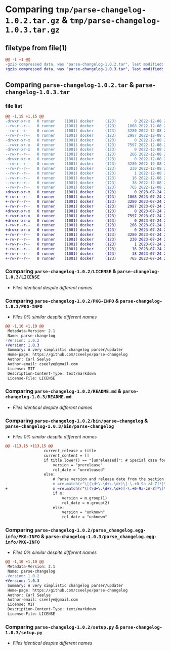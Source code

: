 # Comparing `tmp/parse-changelog-1.0.2.tar.gz` & `tmp/parse-changelog-1.0.3.tar.gz`

## filetype from file(1)

```diff
@@ -1 +1 @@
-gzip compressed data, was "parse-changelog-1.0.2.tar", last modified: Thu Dec  8 22:59:40 2022, max compression
+gzip compressed data, was "parse-changelog-1.0.3.tar", last modified: Mon Jul 24 21:42:33 2023, max compression
```

## Comparing `parse-changelog-1.0.2.tar` & `parse-changelog-1.0.3.tar`

### file list

```diff
@@ -1,15 +1,15 @@
-drwxr-xr-x   0 runner    (1001) docker     (123)        0 2022-12-08 22:59:40.314078 parse-changelog-1.0.2/
--rw-r--r--   0 runner    (1001) docker     (123)     1068 2022-12-08 22:59:29.000000 parse-changelog-1.0.2/LICENSE
--rw-r--r--   0 runner    (1001) docker     (123)     3280 2022-12-08 22:59:40.314078 parse-changelog-1.0.2/PKG-INFO
--rw-r--r--   0 runner    (1001) docker     (123)     2987 2022-12-08 22:59:29.000000 parse-changelog-1.0.2/README.md
-drwxr-xr-x   0 runner    (1001) docker     (123)        0 2022-12-08 22:59:40.314078 parse-changelog-1.0.2/bin/
--rwxr-xr-x   0 runner    (1001) docker     (123)     7597 2022-12-08 22:59:29.000000 parse-changelog-1.0.2/bin/parse-changelog
-drwxr-xr-x   0 runner    (1001) docker     (123)        0 2022-12-08 22:59:40.314078 parse-changelog-1.0.2/parse_changelog/
--rw-r--r--   0 runner    (1001) docker     (123)      266 2022-12-08 22:59:29.000000 parse-changelog-1.0.2/parse_changelog/__init__.py
-drwxr-xr-x   0 runner    (1001) docker     (123)        0 2022-12-08 22:59:40.314078 parse-changelog-1.0.2/parse_changelog.egg-info/
--rw-r--r--   0 runner    (1001) docker     (123)     3280 2022-12-08 22:59:40.000000 parse-changelog-1.0.2/parse_changelog.egg-info/PKG-INFO
--rw-r--r--   0 runner    (1001) docker     (123)      230 2022-12-08 22:59:40.000000 parse-changelog-1.0.2/parse_changelog.egg-info/SOURCES.txt
--rw-r--r--   0 runner    (1001) docker     (123)        1 2022-12-08 22:59:40.000000 parse-changelog-1.0.2/parse_changelog.egg-info/dependency_links.txt
--rw-r--r--   0 runner    (1001) docker     (123)       16 2022-12-08 22:59:40.000000 parse-changelog-1.0.2/parse_changelog.egg-info/top_level.txt
--rw-r--r--   0 runner    (1001) docker     (123)       38 2022-12-08 22:59:40.318078 parse-changelog-1.0.2/setup.cfg
--rw-r--r--   0 runner    (1001) docker     (123)      765 2022-12-08 22:59:29.000000 parse-changelog-1.0.2/setup.py
+drwxr-xr-x   0 runner    (1001) docker     (123)        0 2023-07-24 21:42:33.796051 parse-changelog-1.0.3/
+-rw-r--r--   0 runner    (1001) docker     (123)     1068 2023-07-24 21:42:20.000000 parse-changelog-1.0.3/LICENSE
+-rw-r--r--   0 runner    (1001) docker     (123)     3280 2023-07-24 21:42:33.796051 parse-changelog-1.0.3/PKG-INFO
+-rw-r--r--   0 runner    (1001) docker     (123)     2987 2023-07-24 21:42:20.000000 parse-changelog-1.0.3/README.md
+drwxr-xr-x   0 runner    (1001) docker     (123)        0 2023-07-24 21:42:33.792051 parse-changelog-1.0.3/bin/
+-rwxr-xr-x   0 runner    (1001) docker     (123)     7597 2023-07-24 21:42:20.000000 parse-changelog-1.0.3/bin/parse-changelog
+drwxr-xr-x   0 runner    (1001) docker     (123)        0 2023-07-24 21:42:33.792051 parse-changelog-1.0.3/parse_changelog/
+-rw-r--r--   0 runner    (1001) docker     (123)      266 2023-07-24 21:42:20.000000 parse-changelog-1.0.3/parse_changelog/__init__.py
+drwxr-xr-x   0 runner    (1001) docker     (123)        0 2023-07-24 21:42:33.796051 parse-changelog-1.0.3/parse_changelog.egg-info/
+-rw-r--r--   0 runner    (1001) docker     (123)     3280 2023-07-24 21:42:33.000000 parse-changelog-1.0.3/parse_changelog.egg-info/PKG-INFO
+-rw-r--r--   0 runner    (1001) docker     (123)      230 2023-07-24 21:42:33.000000 parse-changelog-1.0.3/parse_changelog.egg-info/SOURCES.txt
+-rw-r--r--   0 runner    (1001) docker     (123)        1 2023-07-24 21:42:33.000000 parse-changelog-1.0.3/parse_changelog.egg-info/dependency_links.txt
+-rw-r--r--   0 runner    (1001) docker     (123)       16 2023-07-24 21:42:33.000000 parse-changelog-1.0.3/parse_changelog.egg-info/top_level.txt
+-rw-r--r--   0 runner    (1001) docker     (123)       38 2023-07-24 21:42:33.796051 parse-changelog-1.0.3/setup.cfg
+-rw-r--r--   0 runner    (1001) docker     (123)      765 2023-07-24 21:42:20.000000 parse-changelog-1.0.3/setup.py
```

### Comparing `parse-changelog-1.0.2/LICENSE` & `parse-changelog-1.0.3/LICENSE`

 * *Files identical despite different names*

### Comparing `parse-changelog-1.0.2/PKG-INFO` & `parse-changelog-1.0.3/PKG-INFO`

 * *Files 0% similar despite different names*

```diff
@@ -1,10 +1,10 @@
 Metadata-Version: 2.1
 Name: parse-changelog
-Version: 1.0.2
+Version: 1.0.3
 Summary: A very simplistic changelog parser/updater
 Home-page: https://github.com/cseelye/parse-changelog
 Author: Carl Seelye
 Author-email: cseelye@gmail.com
 License: MIT
 Description-Content-Type: text/markdown
 License-File: LICENSE
```

### Comparing `parse-changelog-1.0.2/README.md` & `parse-changelog-1.0.3/README.md`

 * *Files identical despite different names*

### Comparing `parse-changelog-1.0.2/bin/parse-changelog` & `parse-changelog-1.0.3/bin/parse-changelog`

 * *Files 0% similar despite different names*

```diff
@@ -113,15 +113,15 @@
                 current_release = title
                 current_content = []
                 if title.lower() == "[unreleased]": # Special case for Unreleased section
                     version = "prerelease"
                     rel_date = "unreleased"
                 else:
                     # Parse version and release date from the section title
-                    m =re.match(r"\[(\d+\.\d+\.\d+)\[-\.+0-9a-zA-Z]*]\s+-\s+(\d{4}-\d{2}-\d{2})", title)
+                    m =re.match(r"\[(\d+\.\d+\.\d+)[-\.+0-9a-zA-Z]*\]\s+-\s+(\d{4}-\d{2}-\d{2})", title)
                     if m:
                         version = m.group(1)
                         rel_date = m.group(2)
                     else:
                         version = "unknown"
                         rel_date = "unknown"
```

### Comparing `parse-changelog-1.0.2/parse_changelog.egg-info/PKG-INFO` & `parse-changelog-1.0.3/parse_changelog.egg-info/PKG-INFO`

 * *Files 0% similar despite different names*

```diff
@@ -1,10 +1,10 @@
 Metadata-Version: 2.1
 Name: parse-changelog
-Version: 1.0.2
+Version: 1.0.3
 Summary: A very simplistic changelog parser/updater
 Home-page: https://github.com/cseelye/parse-changelog
 Author: Carl Seelye
 Author-email: cseelye@gmail.com
 License: MIT
 Description-Content-Type: text/markdown
 License-File: LICENSE
```

### Comparing `parse-changelog-1.0.2/setup.py` & `parse-changelog-1.0.3/setup.py`

 * *Files identical despite different names*


